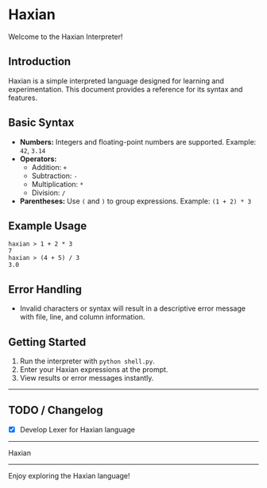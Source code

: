 # Haxian 

Welcome to the Haxian Interpreter!

## Introduction
Haxian is a simple interpreted language designed for learning and experimentation. This document provides a reference for its syntax and features.

## Basic Syntax
- **Numbers:** Integers and floating-point numbers are supported. Example: `42`, `3.14`
- **Operators:**
  - Addition: `+`
  - Subtraction: `-`
  - Multiplication: `*`
  - Division: `/`
- **Parentheses:** Use `(` and `)` to group expressions. Example: `(1 + 2) * 3`

## Example Usage
```
haxian > 1 + 2 * 3
7
haxian > (4 + 5) / 3
3.0
```

## Error Handling
- Invalid characters or syntax will result in a descriptive error message with file, line, and column information.

## Getting Started
1. Run the interpreter with `python shell.py`.
2. Enter your Haxian expressions at the prompt.
3. View results or error messages instantly.

---


## TODO / Changelog
- [X] Develop Lexer for Haxian language

---

Haxian

---

Enjoy exploring the Haxian language!
